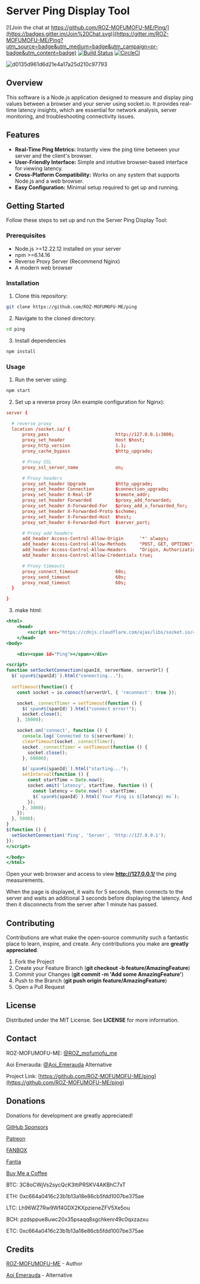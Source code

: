 # Server Ping Display Tool
[![Join the chat at https://github.com/ROZ-MOFUMOFU-ME/Ping/](https://badges.gitter.im/Join%20Chat.svg)](https://gitter.im/ROZ-MOFUMOFU-ME/Ping?utm_source=badge&utm_medium=badge&utm_campaign=pr-badge&utm_content=badge)
[![Build Status](https://travis-ci.com/ROZ-MOFUMOFU-ME/Ping.svg?branch=main)](https://travis-ci.com/ROZ-MOFUMOFU-ME/Ping)
[![CircleCI](https://circleci.com/gh/ROZ-MOFUMOFU-ME/ping/tree/main.svg?style=svg)](https://circleci.com/gh/ROZ-MOFUMOFU-ME/ping/tree/main)

![d0135d961d6d21e4a17a25d210c97793](https://github.com/ROZ-MOFUMOFU-ME/ping/assets/35634920/ff947ec7-ff11-4606-b0fb-35a6ac91eba0)

## Overview
This software is a Node.js application designed to measure and display ping values between a browser and your server using socket.io. It provides real-time latency insights, which are essential for network analysis, server monitoring, and troubleshooting connectivity issues.

## Features
* **Real-Time Ping Metrics:** Instantly view the ping time between your server and the client's browser.
* **User-Friendly Interface:** Simple and intuitive browser-based interface for viewing latency.
* **Cross-Platform Compatibility:** Works on any system that supports Node.js and a web browser.
* **Easy Configuration:** Minimal setup required to get up and running.

## Getting Started
Follow these steps to set up and run the Server Ping Display Tool:

### Prerequisites
* Node.js >=12.22.12 installed on your server
* npm >=6.14.16
* Reverse Proxy Server (Recommend Nginx)
* A modern web browser

### Installation
1. Clone this repository:

```bash
git clone https://github.com/ROZ-MOFUMOFU-ME/ping
```

2. Navigate to the cloned directory:

```bash
cd ping
```

3. Install dependencies

```bash
npm install
```

### Usage
1. Run the server using:
```bash
npm start
```

2. Set up a reverse proxy (An example configuration for Nginx):
```nginx.conf
server {

  # reverse proxy
  location /socket.io/ {
      proxy_pass                         http://127.0.0.1:3000;
      proxy_set_header                   Host $host;
      proxy_http_version                 1.1;
      proxy_cache_bypass                 $http_upgrade;

      # Proxy SSL
      proxy_ssl_server_name              on;

      # Proxy headers
      proxy_set_header Upgrade           $http_upgrade;
      proxy_set_header Connection        $connection_upgrade;
      proxy_set_header X-Real-IP         $remote_addr;
      proxy_set_header Forwarded         $proxy_add_forwarded;
      proxy_set_header X-Forwarded-For   $proxy_add_x_forwarded_for;
      proxy_set_header X-Forwarded-Proto $scheme;
      proxy_set_header X-Forwarded-Host  $host;
      proxy_set_header X-Forwarded-Port  $server_port;

      # Proxy add headers
      add_header Access-Control-Allow-Origin      '*' always;
      add_header Access-Control-Allow-Methods     "POST, GET, OPTIONS";
      add_header Access-Control-Allow-Headers     "Origin, Authorization, Accept";
      add_header Access-Control-Allow-Credentials true;

      # Proxy timeouts
      proxy_connect_timeout              60s;
      proxy_send_timeout                 60s;
      proxy_read_timeout                 60s;
  }

}
```

3. make html:
```index.html
<html>
    <head>
        <script src="https://cdnjs.cloudflare.com/ajax/libs/socket.io/4.7.5/socket.io.js"></script>
    </head>
<body>

    <div><span id="Ping"></span></div>

<script>
function setSocketConnection(spanId, serverName, serverUrl) {
  $(`span#${spanId}`).html("connecting...");
  
  setTimeout(function() {
    const socket = io.connect(serverUrl, { 'reconnect': true });

    socket._connectTimer = setTimeout(function () {
      $(`span#${spanId}`).html("connect error!");
      socket.close();
    }, 10000);

    socket.on('connect', function () {
      console.log(`Connected to ${serverName}`);
      clearTimeout(socket._connectTimer);
      socket._connectTimer = setTimeout(function () {
        socket.close();
      }, 60000);

      $(`span#${spanId}`).html("starting...");
      setInterval(function () {
        const startTime = Date.now();
        socket.emit('latency', startTime, function () {
          const latency = Date.now() - startTime;
          $(`span#${spanId}`).html(`Your Ping is ${latency} ms`);
        });
      }, 3000);
    });
  }, 5000);
}
$(function () {
  setSocketConnection('Ping', 'Server', 'http://127.0.0.1');
});
</script>

</body>
</html>
```

Open your web browser and access to view **http://127.0.0.1/** the ping measurements.

When the page is displayed, it waits for 5 seconds, then connects to the server and waits an additional 3 seconds before displaying the latency. And then it disconnects from the server after 1 minute has passed.

## Contributing
Contributions are what make the open-source community such a fantastic place to learn, inspire, and create. Any contributions you make are **greatly appreciated**.

1. Fork the Project
2. Create your Feature Branch (**git checkout -b feature/AmazingFeature**)
3. Commit your Changes (**git commit -m 'Add some AmazingFeature'**)
4. Push to the Branch (**git push origin feature/AmazingFeature**)
5. Open a Pull Request

## License
Distributed under the MIT License. See **LICENSE** for more information.

## Contact
ROZ-MOFUMOFU-ME: [@ROZ_mofumofu_me](https://twitter.com/ROZ_mofumofu_me)

Aoi Emerauda: [@Aoi_Emerauda](https://twitter.com/Aoi_Emerauda) Alternative

Project Link: [https://github.com/ROZ-MOFUMOFU-ME/ping](https://github.com/ROZ-MOFUMOFU-ME/ping)

## Donations
Donations for development are greatly appreciated!

[GitHub Sponsors](https://github.com/sponsors/ROZ-MOFUMOFU-ME)

[Patreon](https://patreon.com/emerauda)

[FANBOX](https://emerauda.fanbox.cc/)

[Fantia](https://fantia.jp/emerauda)

[Buy Me a Coffee](https://buymeacoffee.com/emerauda)

BTC: 3C8oCWjVs2sycQcK3ttiPRSKV4AKBhC7xT

ETH: 0xc664a0416c23b1b13a18e86cb5fdd1007be375ae

LTC: Lh96WZ7Rw9Wf4GDX2KXpzieneZFV5Xe5ou

BCH: pzdsppue8uwc20x35psaqq8sgchkenr49c0qxzazxu

ETC: 0xc664a0416c23b1b13a18e86cb5fdd1007be375ae


## Credits
[ROZ-MOFUMOFU-ME](https://github.com/ROZ-MOFUMOFU-ME) - Author

[Aoi Emerauda](https://github.com/emerauda) - Alternative
